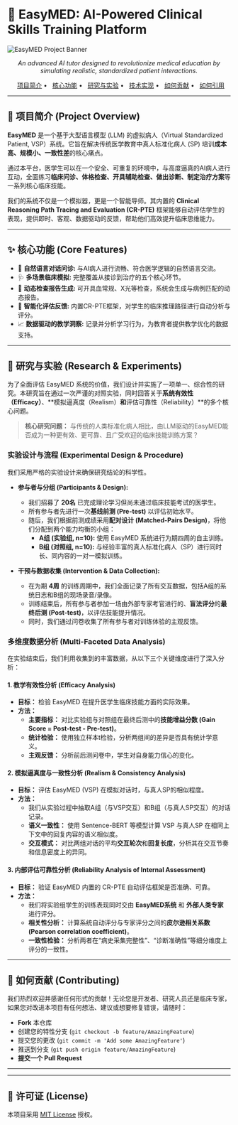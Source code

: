 # 🏥 EasyMED: AI-Powered Clinical Skills Training Platform

![EasyMED Project Banner](https://placehold.co/1200x250/3367d6/ffffff?text=EasyMED%3A+The+Future+of+Clinical+Education)

<p align="center">
  <em>An advanced AI tutor designed to revolutionize medical education by simulating realistic, standardized patient interactions.</em>
</p>

<p align="center">
  <a href="#-项目简介">项目简介</a> •
  <a href="#-核心功能">核心功能</a> •
  <a href="#-研究与实验">研究与实验</a> •
  <a href="#-技术实现">技术实现</a> •
  <a href="#-如何贡献">如何贡献</a> •
  <a href="#-如何引用">如何引用</a>
</p>

---

## 🎯 项目简介 (Project Overview)

**EasyMED** 是一个基于大型语言模型 (LLM) 的虚拟病人（Virtual Standardized Patient, VSP）系统。它旨在解决传统医学教育中真人标准化病人 (SP) 培训**成本高、规模小、一致性差**的核心痛点。

通过本平台，医学生可以在一个安全、可重复的环境中，与高度逼真的AI病人进行互动，全面练习**临床问诊、体格检查、开具辅助检查、做出诊断、制定治疗方案**等一系列核心临床技能。

我们的系统不仅是一个模拟器，更是一个智能导师。其内置的 **Clinical Reasoning Path Tracing and Evaluation (CR-PTE)** 框架能够自动评估学生的表现，提供即时、客观、数据驱动的反馈，帮助他们高效提升临床思维能力。

---

## ✨ 核心功能 (Core Features)

- 💬 **自然语言对话问诊:** 与AI病人进行流畅、符合医学逻辑的自然语言交流。
- 🩺 **多场景临床模拟:** 完整覆盖从接诊到治疗的五个核心环节。
- 🔬 **动态检查报告生成:** 可开具血常规、X光等检查，系统会生成与病例匹配的动态报告。
- 🤖 **智能化评估反馈:** 内置CR-PTE框架，对学生的临床推理路径进行自动分析与评分。
- 📈 **数据驱动的教学洞察:** 记录并分析学习行为，为教育者提供教学优化的数据支持。

---

## 🧪 研究与实验 (Research & Experiments)

为了全面评估 EasyMED 系统的价值，我们设计并实施了一项单一、综合性的研究。本研究旨在通过一次严谨的对照实验，同时回答关于**系统有效性（Efficacy）**、**模拟逼真度（Realism）**和**评估可靠性（Reliability）**的多个核心问题。

> **核心研究问题：** 与传统的人类标准化病人相比，由LLM驱动的EasyMED能否成为一种更有效、更可靠、且广受欢迎的临床技能训练方案？

### **实验设计与流程 (Experimental Design & Procedure)**

我们采用严格的实验设计来确保研究结论的科学性。

* **参与者与分组 (Participants & Design):**
    * 我们招募了 **20名** 已完成理论学习但尚未通过临床技能考试的医学生。
    * 所有参与者先进行一次**基线前测 (Pre-test)** 以评估初始水平。
    * 随后，我们根据前测成绩采用**配对设计 (Matched-Pairs Design)**，将他们分配到两个能力均衡的小组：
        * **A组 (实验组, n=10):** 使用 EasyMED 系统进行为期四周的自主训练。
        * **B组 (对照组, n=10):** 与经验丰富的真人标准化病人（SP）进行同时长、同内容的一对一模拟训练。

* **干预与数据收集 (Intervention & Data Collection):**
    * 在为期 **4周** 的训练周期中，我们全面记录了所有交互数据，包括A组的系统日志和B组的现场录音/录像。
    * 训练结束后，所有参与者参加一场由外部专家考官进行的、**盲法评分**的**最终后测 (Post-test)**，以评估技能提升情况。
    * 同时，我们通过问卷收集了所有参与者对训练体验的主观反馈。

### **多维度数据分析 (Multi-Faceted Data Analysis)**

在实验结束后，我们利用收集到的丰富数据，从以下三个关键维度进行了深入分析：

#### **1. 教学有效性分析 (Efficacy Analysis)**

* **目标：** 检验 EasyMED 在提升医学生临床技能方面的实际效果。
* **方法：**
    * **主要指标：** 对比实验组与对照组在最终后测中的**技能增益分数 (Gain Score = Post-test - Pre-test)**。
    * **统计检验：** 使用独立样本t检验，分析两组间的差异是否具有统计学意义。
    * **主观反馈：** 分析前后测问卷中，学生对自身能力信心的变化。

#### **2. 模拟逼真度与一致性分析 (Realism & Consistency Analysis)**

* **目标：** 评估 EasyMED (VSP) 在模拟对话时，与真人SP的相似程度。
* **方法：**
    * 我们从实验过程中抽取A组（与VSP交互）和B组（与真人SP交互）的对话记录。
    * **语义一致性：** 使用 Sentence-BERT 等模型计算 VSP 与真人SP 在相同上下文中的回复内容的语义相似度。
    * **交互模式：** 对比两组对话的平均**交互轮次**和**回复长度**，分析其在交互节奏和信息密度上的异同。

#### **3. 内部评估可靠性分析 (Reliability Analysis of Internal Assessment)**

* **目标：** 验证 EasyMED 内置的 CR-PTE 自动评估框架是否准确、可靠。
* **方法：**
    * 我们将实验组学生的训练表现同时交由 **EasyMED系统** 和 **外部人类专家** 进行评分。
    * **相关性分析：** 计算系统自动评分与专家评分之间的**皮尔逊相关系数 (Pearson correlation coefficient)**。
    * **一致性检验：** 分析两者在“病史采集完整性”、“诊断准确性”等细分维度上评分的一致性。

---  


## 🤝 如何贡献 (Contributing)

我们热烈欢迎并感谢任何形式的贡献！无论您是开发者、研究人员还是临床专家，如果您对改进本项目有任何想法、建议或想要修复错误，请随时：
* **Fork** 本仓库
* 创建您的特性分支 (`git checkout -b feature/AmazingFeature`)
* 提交您的更改 (`git commit -m 'Add some AmazingFeature'`)
* 推送到分支 (`git push origin feature/AmazingFeature`)
* **提交一个 Pull Request**

---

---

## 📜 许可证 (License)

本项目采用 [MIT License](LICENSE.txt) 授权。
